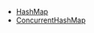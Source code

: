 - [HashMap](../interview/jvm/HashMap.md)
- [ConcurrentHashMap](../interview/jvm/ConcurrentHashMap.md)
